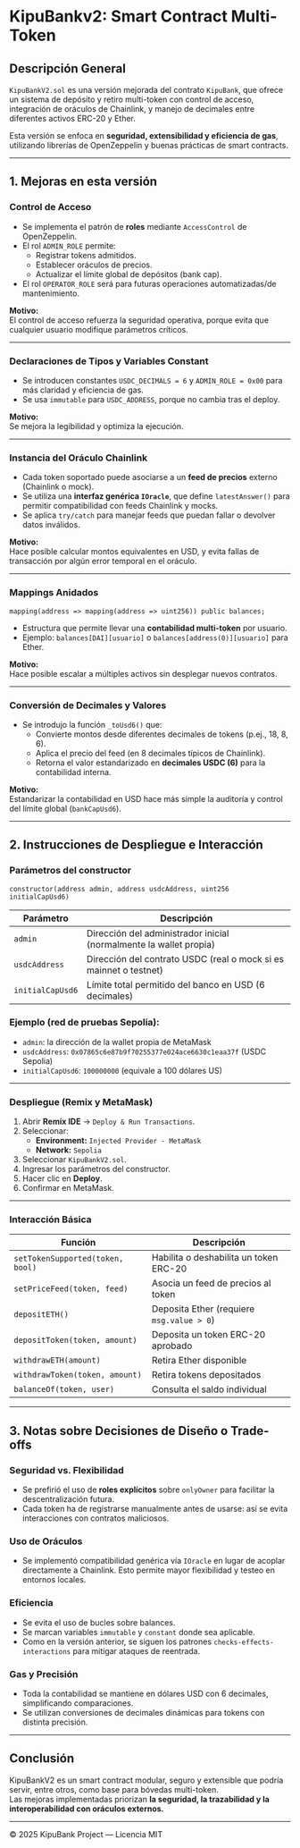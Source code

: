 # KipuBankv2: Smart Contract Multi-Token

## Descripción General

`KipuBankV2.sol` es una versión mejorada del contrato `KipuBank`, que ofrece un sistema de depósito y retiro multi-token con control de acceso, integración de oráculos de Chainlink, y manejo de decimales entre diferentes activos ERC-20 y Ether.  

Esta versión se enfoca en **seguridad, extensibilidad y eficiencia de gas**, utilizando librerías de OpenZeppelin y buenas prácticas de smart contracts.

---

## 1. Mejoras en esta versión

### Control de Acceso
- Se implementa el patrón de **roles** mediante `AccessControl` de OpenZeppelin.  
- El rol `ADMIN_ROLE` permite:
  - Registrar tokens admitidos.
  - Establecer oráculos de precios.
  - Actualizar el límite global de depósitos (bank cap).
- El rol `OPERATOR_ROLE` será para futuras operaciones automatizadas/de mantenimiento.

**Motivo:**  
El control de acceso refuerza la seguridad operativa, porque evita que cualquier usuario modifique parámetros críticos.

---

### Declaraciones de Tipos y Variables Constant
- Se introducen constantes `USDC_DECIMALS = 6` y `ADMIN_ROLE = 0x00` para más claridad y eficiencia de gas.  
- Se usa `immutable` para `USDC_ADDRESS`, porque no cambia tras el deploy.  

**Motivo:**  
Se mejora la legibilidad y optimiza la ejecución.

---

### Instancia del Oráculo Chainlink
- Cada token soportado puede asociarse a un **feed de precios** externo (Chainlink o mock).
- Se utiliza una **interfaz genérica `IOracle`**, que define `latestAnswer()` para permitir compatibilidad con feeds Chainlink y mocks.  
- Se aplica `try/catch` para manejar feeds que puedan fallar o devolver datos inválidos.

**Motivo:**  
Hace posible calcular montos equivalentes en USD, y evita fallas de transacción por algún error temporal en el oráculo.

---

### Mappings Anidados
```solidity
mapping(address => mapping(address => uint256)) public balances;
```
- Estructura que permite llevar una **contabilidad multi-token** por usuario.  
- Ejemplo: `balances[DAI][usuario]` o `balances[address(0)][usuario]` para Ether.

**Motivo:**  
Hace posible escalar a múltiples activos sin desplegar nuevos contratos.

---

### Conversión de Decimales y Valores
- Se introdujo la función `_toUsd6()` que:
  - Convierte montos desde diferentes decimales de tokens (p.ej., 18, 8, 6).
  - Aplica el precio del feed (en 8 decimales típicos de Chainlink).
  - Retorna el valor estandarizado en **decimales USDC (6)** para la contabilidad interna.

**Motivo:**  
Estandarizar la contabilidad en USD hace más simple la auditoría y control del límite global (`bankCapUsd6`).

---

## 2. Instrucciones de Despliegue e Interacción

### Parámetros del constructor
```solidity
constructor(address admin, address usdcAddress, uint256 initialCapUsd6)
```

| Parámetro | Descripción |
|------------|--------------|
| `admin` | Dirección del administrador inicial (normalmente la wallet propia) |
| `usdcAddress` | Dirección del contrato USDC (real o mock si es mainnet o testnet) |
| `initialCapUsd6` | Límite total permitido del banco en USD (6 decimales) |

### Ejemplo (red de pruebas Sepolia):
- `admin`: la dirección de la wallet propia de MetaMask  
- `usdcAddress`: `0x07865c6e87b9f70255377e024ace6630c1eaa37f` (USDC Sepolia)  
- `initialCapUsd6`: `100000000` (equivale a 100 dólares US)

---

### Despliegue (Remix y MetaMask)

1. Abrir **Remix IDE** → `Deploy & Run Transactions`.
2. Seleccionar:
   - **Environment:** `Injected Provider - MetaMask`
   - **Network:** `Sepolia`
3. Seleccionar `KipuBankV2.sol`.
4. Ingresar los parámetros del constructor.
5. Hacer clic en **Deploy**.
6. Confirmar en MetaMask.

---

### Interacción Básica

| Función | Descripción |
|----------|-------------|
| `setTokenSupported(token, bool)` | Habilita o deshabilita un token ERC-20 |
| `setPriceFeed(token, feed)` | Asocia un feed de precios al token |
| `depositETH()` | Deposita Ether (requiere `msg.value > 0`) |
| `depositToken(token, amount)` | Deposita un token ERC-20 aprobado |
| `withdrawETH(amount)` | Retira Ether disponible |
| `withdrawToken(token, amount)` | Retira tokens depositados |
| `balanceOf(token, user)` | Consulta el saldo individual |

---

## 3. Notas sobre Decisiones de Diseño o Trade-offs

### Seguridad vs. Flexibilidad
- Se prefirió el uso de **roles explícitos** sobre `onlyOwner` para facilitar la descentralización futura.
- Cada token ha de registrarse manualmente antes de usarse: así se evita interacciones con contratos maliciosos.

### Uso de Oráculos
- Se implementó compatibilidad genérica vía `IOracle` en lugar de acoplar directamente a Chainlink. Esto permite mayor flexibilidad y testeo en entornos locales.

### Eficiencia
- Se evita el uso de bucles sobre balances.
- Se marcan variables `immutable` y `constant` donde sea aplicable.
- Como en la versión anterior, se siguen los patrones `checks-effects-interactions` para mitigar ataques de reentrada.

### Gas y Precisión
- Toda la contabilidad se mantiene en dólares USD con 6 decimales, simplificando comparaciones.
- Se utilizan conversiones de decimales dinámicas para tokens con distinta precisión.

---

## Conclusión

KipuBankV2 es un smart contract modular, seguro y extensible que podría servir, entre otros, como base para bóvedas multi-token.  
Las mejoras implementadas priorizan **la seguridad, la trazabilidad y la interoperabilidad con oráculos externos.**

---

© 2025 KipuBank Project — Licencia MIT

